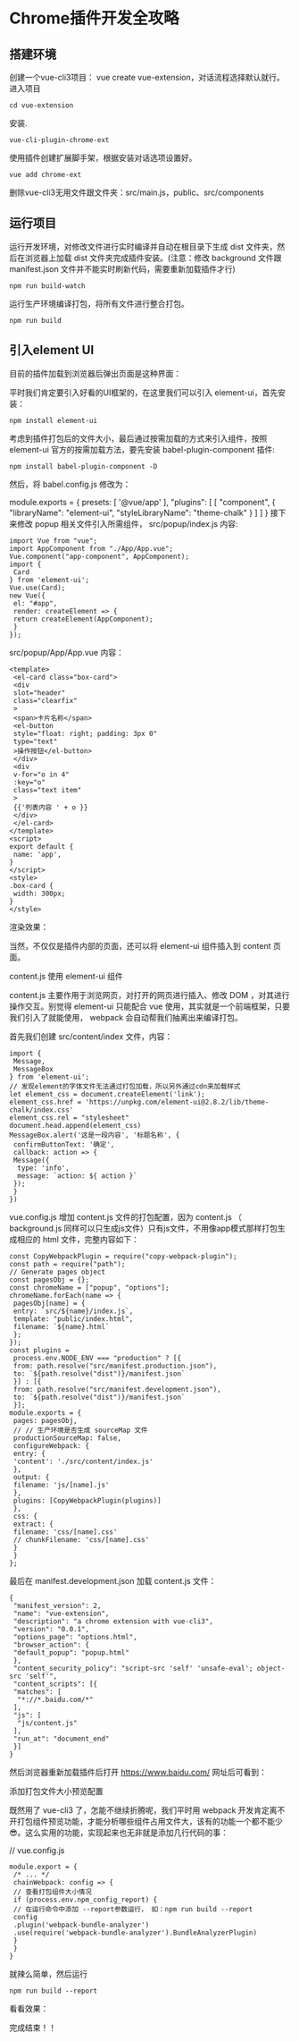 # Chrome插件开发全攻略

## 搭建环境

创建一个vue-cli3项目： vue create vue-extension，对话流程选择默认就行。   
进入项目
```
cd vue-extension  
```
安装. 
```
vue-cli-plugin-chrome-ext 
```
使用插件创建扩展脚手架，根据安装对话选项设置好。
```
vue add chrome-ext
```
  
删除vue-cli3无用文件跟文件夹：src/main.js，public、src/components   

## 运行项目

运行开发环境，对修改文件进行实时编译并自动在根目录下生成 dist 文件夹，然后在浏览器上加载 dist 文件夹完成插件安装。(注意：修改 background 文件跟 manifest.json 文件并不能实时刷新代码，需要重新加载插件才行)
```
npm run build-watch 
```

运行生产环境编译打包，将所有文件进行整合打包。
```
npm run build 
```

## 引入element UI

目前的插件加载到浏览器后弹出页面是这种界面：

平时我们肯定要引入好看的UI框架的，在这里我们可以引入 element-ui，首先安装：
```
npm install element-ui
```

考虑到插件打包后的文件大小，最后通过按需加载的方式来引入组件，按照 element-ui 官方的按需加载方法，要先安装 babel-plugin-component 插件:
```
npm install babel-plugin-component -D
```

然后，将 babel.config.js 修改为：

module.exports = {
 presets: [
 '@vue/app'
 ],
 "plugins": [
 [
 "component",
 {
 "libraryName": "element-ui",
 "styleLibraryName": "theme-chalk"
 }
 ]
 ]
}
接下来修改 popup 相关文件引入所需组件， src/popup/index.js 内容:
```
import Vue from "vue";
import AppComponent from "./App/App.vue";
Vue.component("app-component", AppComponent);
import {
 Card
} from 'element-ui';
Vue.use(Card);
new Vue({
 el: "#app",
 render: createElement => {
 return createElement(AppComponent);
 }
});
```

src/popup/App/App.vue 内容：
```
<template>
 <el-card class="box-card">
 <div
 slot="header"
 class="clearfix"
 >
 <span>卡片名称</span>
 <el-button
 style="float: right; padding: 3px 0"
 type="text"
 >操作按钮</el-button>
 </div>
 <div
 v-for="o in 4"
 :key="o"
 class="text item"
 >
 {{'列表内容 ' + o }}
 </div>
 </el-card>
</template>
<script>
export default {
 name: 'app',
}
</script>
<style>
.box-card {
 width: 300px;
}
</style>
```

渲染效果：

当然，不仅仅是插件内部的页面，还可以将 element-ui 组件插入到 content 页面。

content.js 使用 element-ui 组件

content.js 主要作用于浏览网页，对打开的网页进行插入、修改 DOM ，对其进行操作交互。别觉得 element-ui 只能配合 vue 使用，其实就是一个前端框架，只要我们引入了就能使用， webpack 会自动帮我们抽离出来编译打包。

首先我们创建 src/content/index 文件，内容：
```
import {
 Message,
 MessageBox
} from 'element-ui';
// 发现element的字体文件无法通过打包加载，所以另外通过cdn来加载样式
let element_css = document.createElement('link');
element_css.href = 'https://unpkg.com/element-ui@2.8.2/lib/theme-chalk/index.css'
element_css.rel = "stylesheet"
document.head.append(element_css)
MessageBox.alert('这是一段内容', '标题名称', {
 confirmButtonText: '确定',
 callback: action => {
 Message({
  type: 'info',
  message: `action: ${ action }`
 });
 }
})
```

vue.config.js 增加 content.js 文件的打包配置，因为 content.js （ background.js 同样可以只生成js文件）只有js文件，不用像app模式那样打包生成相应的 html 文件，完整内容如下：
```
const CopyWebpackPlugin = require("copy-webpack-plugin");
const path = require("path");
// Generate pages object
const pagesObj = {};
const chromeName = ["popup", "options"];
chromeName.forEach(name => {
 pagesObj[name] = {
 entry: `src/${name}/index.js`,
 template: "public/index.html",
 filename: `${name}.html`
 };
});
const plugins =
 process.env.NODE_ENV === "production" ? [{
 from: path.resolve("src/manifest.production.json"),
 to: `${path.resolve("dist")}/manifest.json`
 }] : [{
 from: path.resolve("src/manifest.development.json"),
 to: `${path.resolve("dist")}/manifest.json`
 }];
module.exports = {
 pages: pagesObj,
 // // 生产环境是否生成 sourceMap 文件
 productionSourceMap: false,
 configureWebpack: {
 entry: {
 'content': './src/content/index.js'
 },
 output: {
 filename: 'js/[name].js'
 },
 plugins: [CopyWebpackPlugin(plugins)]
 },
 css: {
 extract: {
 filename: 'css/[name].css'
 // chunkFilename: 'css/[name].css'
 }
 }
};
```

最后在 manifest.development.json 加载 content.js 文件：
```
{
 "manifest_version": 2,
 "name": "vue-extension",
 "description": "a chrome extension with vue-cli3",
 "version": "0.0.1",
 "options_page": "options.html",
 "browser_action": {
 "default_popup": "popup.html"
 },
 "content_security_policy": "script-src 'self' 'unsafe-eval'; object-src 'self'",
 "content_scripts": [{
 "matches": [
  "*://*.baidu.com/*"
 ],
 "js": [
  "js/content.js"
 ],
 "run_at": "document_end"
 }]
}
```

然后浏览器重新加载插件后打开 https://www.baidu.com/ 网址后可看到：

添加打包文件大小预览配置

既然用了 vue-cli3 了，怎能不继续折腾呢，我们平时用 webpack 开发肯定离不开打包组件预览功能，才能分析哪些组件占用文件大，该有的功能一个都不能少:sunglasses:。这么实用的功能，实现起来也无非就是添加几行代码的事：

// vue.config.js
```
module.export = {
 /* ... */
 chainWebpack: config => {
 // 查看打包组件大小情况
 if (process.env.npm_config_report) {
 // 在运行命令中添加 --report参数运行， 如：npm run build --report
 config
 .plugin('webpack-bundle-analyzer')
 .use(require('webpack-bundle-analyzer').BundleAnalyzerPlugin)
 }
 }
}
```

就辣么简单，然后运行
```
npm run build --report
```
看看效果：



完成结束！！

